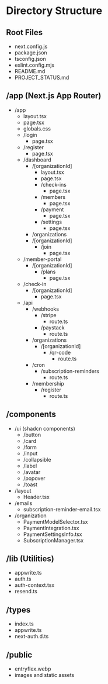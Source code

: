 # Directory Structure

## Root Files
- next.config.js
- package.json
- tsconfig.json
- eslint.config.mjs
- README.md
- PROJECT_STATUS.md

## /app (Next.js App Router)
- /app
  - layout.tsx
  - page.tsx
  - globals.css
  - /login
    - page.tsx
  - /register
    - page.tsx
  - /dashboard
    - /[organizationId]
      - layout.tsx
      - page.tsx
      - /check-ins
        - page.tsx
      - /members
        - page.tsx
      - /payment
        - page.tsx
      - /settings
        - page.tsx
    - /organizations
    - /[organizationId]
      - /join
        - page.tsx
  - /member-portal
    - /[organizationId]
      - /plans
        - page.tsx
  - /check-in
    - /[organizationId]
      - page.tsx
  - /api
    - /webhooks
      - /stripe
        - route.ts
      - /paystack
        - route.ts
    - /organizations
      - /[organizationId]
        - /qr-code
          - route.ts
    - /cron
      - /subscription-reminders
        - route.ts
    - /membership
      - /register
        - route.ts

## /components
- /ui (shadcn components)
  - /button
  - /card
  - /form
  - /input
  - /collapsible
  - /label
  - /avatar
  - /popover
  - /toast
- /layout
  - Header.tsx
- /emails
  - subscription-reminder-email.tsx
- /organization
  - PaymentModelSelector.tsx
  - PaymentIntegration.tsx
  - PaymentSettingsInfo.tsx
  - SubscriptionManager.tsx

## /lib (Utilities)
- appwrite.ts
- auth.ts
- auth-context.tsx
- resend.ts

## /types
- index.ts
- appwrite.ts
- next-auth.d.ts

## /public
- entryflex.webp
- images and static assets
